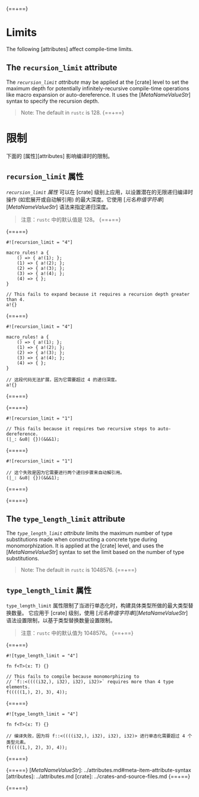 {==+==}
# Limits

The following [attributes] affect compile-time limits.

## The `recursion_limit` attribute

The *`recursion_limit` attribute* may be applied at the [crate] level to set the
maximum depth for potentially infinitely-recursive compile-time operations
like macro expansion or auto-dereference. It uses the [_MetaNameValueStr_]
syntax to specify the recursion depth.

> Note: The default in `rustc` is 128.
{==+==}
# 限制

下面的 [属性][attributes] 影响编译时的限制。

## `recursion_limit` 属性

*`recursion_limit` 属性* 可以在 [crate] 级别上应用，以设置潜在的无限递归编译时操作 (如宏展开或自动解引用) 的最大深度。它使用 [_元名称值字符串_][_MetaNameValueStr_] 语法来指定递归深度。

> 注意：`rustc` 中的默认值是 128。
{==+==}


{==+==}
```rust,compile_fail
#![recursion_limit = "4"]

macro_rules! a {
    () => { a!(1); };
    (1) => { a!(2); };
    (2) => { a!(3); };
    (3) => { a!(4); };
    (4) => { };
}

// This fails to expand because it requires a recursion depth greater than 4.
a!{}
```
{==+==}
```rust,compile_fail
#![recursion_limit = "4"]

macro_rules! a {
    () => { a!(1); };
    (1) => { a!(2); };
    (2) => { a!(3); };
    (3) => { a!(4); };
    (4) => { };
}

// 这段代码无法扩展，因为它需要超过 4 的递归深度。
a!{}
```
{==+==}


{==+==}
```rust,compile_fail
#![recursion_limit = "1"]

// This fails because it requires two recursive steps to auto-dereference.
(|_: &u8| {})(&&&1);
```
{==+==}
```rust,compile_fail
#![recursion_limit = "1"]

// 这个失败是因为它需要进行两个递归步骤来自动解引用。
(|_: &u8| {})(&&&1);
```
{==+==}


{==+==}
## The `type_length_limit` attribute

The *`type_length_limit` attribute* limits the maximum number of type
substitutions made when constructing a concrete type during monomorphization.
It is applied at the [crate] level, and uses the [_MetaNameValueStr_] syntax
to set the limit based on the number of type substitutions.

> Note: The default in `rustc` is 1048576.
{==+==}
## `type_length_limit` 属性

`type_length_limit` 属性限制了当进行单态化时，构建具体类型所做的最大类型替换数量。
它应用于 [crate] 级别，使用 [_元名称值字符串_][_MetaNameValueStr_] 语法设置限制，以基于类型替换数量设置限制。

> 注意：`rustc` 中的默认值为 1048576。
{==+==}


{==+==}
```rust,compile_fail
#![type_length_limit = "4"]

fn f<T>(x: T) {}

// This fails to compile because monomorphizing to
// `f::<((((i32,), i32), i32), i32)>` requires more than 4 type elements.
f(((((1,), 2), 3), 4));
```
{==+==}
```rust,compile_fail
#![type_length_limit = "4"]

fn f<T>(x: T) {}

// 编译失败，因为将 f::<((((i32,), i32), i32), i32)> 进行单态化需要超过 4 个类型元素。
f(((((1,), 2), 3), 4));
```
{==+==}


{==+==}
[_MetaNameValueStr_]: ../attributes.md#meta-item-attribute-syntax
[attributes]: ../attributes.md
[crate]: ../crates-and-source-files.md
{==+==}

{==+==}
